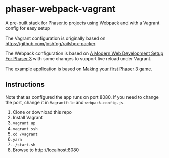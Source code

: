 # phaser-webpack-vagrant

A pre-built stack for Phaser.io projects using Webpack and with a Vagrant config for easy setup

The Vagrant configuration is originally based on https://github.com/joshfng/railsbox-packer.

The Webpack configuration is based on [A Modern Web Development Setup For Phaser 3](https://snowbillr.github.io/blog/2018-04-09-a-modern-web-development-setup-for-phaser-3/_) with some changes to support live reload under Vagrant.

The example application is based on [Making your first Phaser 3 game](http://phaser.io/tutorials/making-your-first-phaser-3-game/index).


## Instructions

Note that as configured the app runs on port 8080. If you need to change the port, change it in `Vagrantfile` and `webpack.config.js`.

1. Clone or download this repo
2. Install Vagrant
3. `vagrant up`
4. `vagrant ssh`
5. `cd /vagrant`
6. `yarn`
7. `./start.sh`
8. Browse to http://localhost:8080




